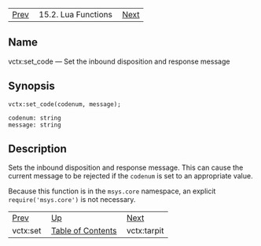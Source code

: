 |     |     |     |
| --- | --- | --- |
| [Prev](lua.ref.vctx_set)  | 15.2. Lua Functions |  [Next](lua.ref.vctx_tarpit.php) |

<a name="lua.ref.vctx_set_code"></a>
## Name

vctx:set_code — Set the inbound disposition and response message

<a name="idp27944608"></a>
## Synopsis

`vctx:set_code(codenum, message);`

```
codenum: string
message: string
```
<a name="idp27947312"></a>
## Description

Sets the inbound disposition and response message. This can cause the current message to be rejected if the `codenum` is set to an appropriate value.

Because this function is in the `msys.core` namespace, an explicit `require('msys.core')` is not necessary.

|     |     |     |
| --- | --- | --- |
| [Prev](lua.ref.vctx_set)  | [Up](lua.function.details.php) |  [Next](lua.ref.vctx_tarpit.php) |
| vctx:set  | [Table of Contents](index) |  vctx:tarpit |

